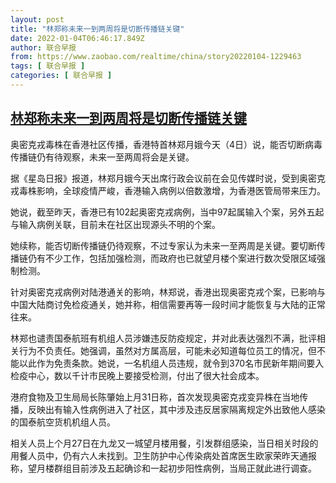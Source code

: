 ```yaml
---
layout: post
title: "林郑称未来一到两周将是切断传播链关键"
date: 2022-01-04T06:46:17.849Z
author: 联合早报
from: https://www.zaobao.com/realtime/china/story20220104-1229463
tags: [ 联合早报 ]
categories: [ 联合早报 ]
---
```

<!--1641299100000-->
[林郑称未来一到两周将是切断传播链关键](https://www.zaobao.com/realtime/china/story20220104-1229463)
------

<div>
<p>奥密克戎毒株在香港社区传播，香港特首林郑月娥今天（4日）说，能否切断病毒传播链仍有待观察，未来一至两周将会是关键。</p><p>据《星岛日报》报道，林郑月娥今天出席行政会议前在会见传媒时说，受到奥密克戎毒株影响，全球疫情严峻，香港输入病例以倍数激增，为香港医管局带来压力。</p><p>她说，截至昨天，香港已有102起奥密克戎病例，当中97起属输入个案，另外五起与输入病例关联，目前未在社区出现源头不明的个案。</p><section id="imu"><div id="dfp-ad-imu1">        </div></section><p>她续称，能否切断传播链仍待观察，不过专家认为未来一至两周是关键。要切断传播链仍有不少工作，包括加强检测，而政府也已就望月楼个案进行数次受限区域强制检测。</p><p>针对奥密克戎病例对陆港通关的影响，林郑说，香港出现奥密克戎个案，已影响与中国大陆商讨免检疫通关，她并称，相信需要再等一段时间才能恢复与大陆的正常往来。</p><p>林郑也谴责国泰航班有机组人员涉嫌违反防疫规定，并对此表达强烈不满，批评相关行为不负责任。她强调，虽然对方属高层，可能未必知道每位员工的情况，但不能以此作为免责条款。她说，一名机组人员违规，就令到370名市民新年期间要入检疫中心，数以千计市民晚上要接受检测，付出了很大社会成本。</p><div id="innity-in-post"></div><div id="dfp-ad-midarticlespecial">        </div><p>港府食物及卫生局局长陈肇始上月31日称，首次发现奥密克戎变异株在当地传播，反映出有输入性病例进入了社区，其中涉及违反居家隔离规定外出致他人感染的国泰航空货机机组人员。</p><p>相关人员上个月27日在九龙又一城望月楼用餐，引发群组感染，当日相关时段的用餐人员中，仍有六人未找到。卫生防护中心传染病处首席医生欧家荣昨天通报称，望月楼群组目前涉及五起确诊和一起初步阳性病例，当局正就此进行调查。</p>      <div class="cx_paywall_placeholder" id="sph_cdp_40"></div>
</div>
